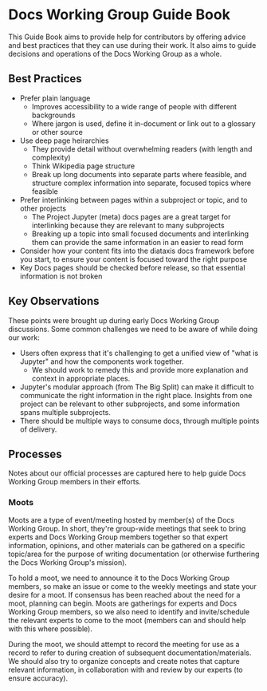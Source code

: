 # Docs Working Group Guide Book

This Guide Book aims to provide help for contributors by offering advice and best practices that they can use during their work. It also aims to guide decisions and operations of the Docs Working Group as a whole.

## Best Practices

- Prefer plain language
    - Improves accessibility to a wide range of people with different backgrounds
    - Where jargon is used, define it in-document or link out to a glossary or other source
- Use deep page heirarchies
    - They provide detail without overwhelming readers (with length and complexity)
    - Think Wikipedia page structure
    - Break up long documents into separate parts where feasible, and structure complex information into separate, focused topics where feasible
- Prefer interlinking between pages within a subproject or topic, and to other projects
    - The Project Jupyter (meta) docs pages are a great target for interlinking because they are relevant to many subprojects
    - Breaking up a topic into small focused documents and interlinking them can provide the same information in an easier to read form
- Consider how your content fits into the diataxis docs framework before you start, to ensure your content is focused toward the right purpose
- Key Docs pages should be checked before release, so that essential information is not broken

## Key Observations

These points were brought up during early Docs Working Group discussions. Some common challenges we need to be aware of while doing our work:

- Users often express that it's challenging to get a unified view of "what is Jupyter" and how the components work together.
    - We should work to remedy this and provide more explanation and context in appropriate places.
- Jupyter's modular approach (from The Big Split) can make it difficult to communicate the right information in the right place. Insights from one project can be relevant to other subprojects, and some information spans multiple subprojects.
- There should be multiple ways to consume docs, through multiple points of delivery.

## Processes

Notes about our official processes are captured here to help guide Docs Working Group members in their efforts.

### Moots

Moots are a type of event/meeting hosted by member(s) of the Docs Working Group. In short, they're group-wide meetings that seek to bring experts and Docs Working Group members together so that expert information, opinions, and other materials can be gathered on a specific topic/area for the purpose of writing documentation (or otherwise furthering the Docs Working Group's mission).

To hold a moot, we need to announce it to the Docs Working Group members, so make an issue or come to the weekly meetings and state your desire for a moot. If consensus has been reached about the need for a moot, planning can begin. Moots are gatherings for experts and Docs Working Group members, so we also need to identify and invite/schedule the relevant experts to come to the moot (members can and should help with this where possible).

During the moot, we should attempt to record the meeting for use as a record to refer to during creation of subsequent documentation/materials. We should also try to organize concepts and create notes that capture relevant information, in collaboration with and review by our experts (to ensure accuracy).
